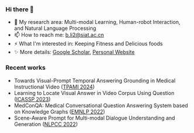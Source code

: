 ### Hi there 👋

- 🔭 My research area: Multi-modal Learning, Human-robot Interaction, and Natural Language Processing
- 📫 How to reach me: b.li2@siat.ac.cn
- ⚡ What I'm interested in: Keeping Fitness and Delicious foods
- ✨ More details: [Google Scholar](https://scholar.google.com/citations?view_op=list_works&hl=en&hl=en&user=2ZIBEWgAAAAJ), [Personal Website](https://libincn.top)

### Recent works

- Towards Visual-Prompt Temporal Answering Grounding in Medical Instructional Video ([TPAMI 2024](https://arxiv.org/abs/2203.06667))
- Learning to Locate Visual Answer in Video Corpus Using Question ([ICASSP 2023](https://arxiv.org/abs/2210.05423))
- MedConQA: Medical Conversational Question Answering System based on Knowledge Graphs ([EMNLP 2022](https://aclanthology.org/2022.emnlp-demos.15/))
- Scene-Aware Prompt for Multi-modal Dialogue Understanding and Generation ([NLPCC 2022](https://link.springer.com/chapter/10.1007/978-3-031-17189-5_15))
